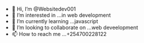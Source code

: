 - 👋 Hi, I’m @Websitedev001
- 👀 I’m interested in ...in web development
- 🌱 I’m currently learning ...javascript
- 💞️ I’m looking to collaborate on ...web deveelopment
- 📫 How to reach me ...+254700228122

<!---
Websitedev001/Websitedev001 is a ✨ special ✨ repository because its `README.md` (this file) appears on your GitHub profile.
You can click the Preview link to take a look at your changes.
--->
